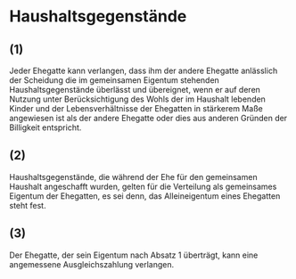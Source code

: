 # Haushaltsgegenstände



## (1)

 Jeder Ehegatte kann verlangen, dass ihm der andere Ehegatte anlässlich der Scheidung die im gemeinsamen Eigentum stehenden Haushaltsgegenstände überlässt und übereignet, wenn er auf deren Nutzung unter Berücksichtigung des Wohls der im Haushalt lebenden Kinder und der Lebensverhältnisse der Ehegatten in stärkerem Maße angewiesen ist als der andere Ehegatte oder dies aus anderen Gründen der Billigkeit entspricht.

## (2)

 Haushaltsgegenstände, die während der Ehe für den gemeinsamen Haushalt angeschafft wurden, gelten für die Verteilung als gemeinsames Eigentum der Ehegatten, es sei denn, das Alleineigentum eines Ehegatten steht fest.

## (3)

 Der Ehegatte, der sein Eigentum nach Absatz 1 überträgt, kann eine angemessene Ausgleichszahlung verlangen. 

